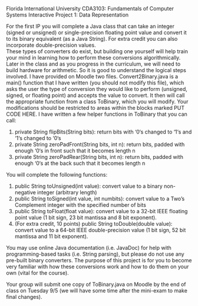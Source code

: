 Florida International University
CDA3103: Fundamentals of Computer Systems
Interactive Project 1: Data Representation

For the first IP you will complete a Java class that can take an integer (signed or unsigned) or single-precision floating point value and convert it to its binary equivalent (as a Java String).  For extra credit you can also incorporate double-precision values.  
These types of converters do exist, but building one yourself will help train your mind in learning how to perform these conversions algorithmically.  Later in the class and as you progress in the curriculum, we will need to build hardware for arithmetic.  So it is good to understand the logical steps involved.
I have provided on Moodle two files.  Convert2Binary.java is a main() function that I have written (you should not modify this file), which asks the user the type of conversion they would like to perform (unsigned, signed, or floating point) and accepts the value to convert.  It then will call the appropriate function from a class ToBinary, which you will modify.  Your modifications should be restricted to areas within the blocks marked PUT CODE HERE.
I have written a few helper functions in ToBinary that you can call:
1. private String flipBits(String bits): return bits with ‘0‘s changed to ‘1‘s and ‘1‘s changed to ‘0‘s
2. private String zeroPadFront(String bits, int n): return bits, padded with enough ‘0‘s in front such that it becomes length n
3. private String zeroPadRear(String bits, int n): return bits, padded with enough ‘0‘s at the back such that it becomes length n

You will complete the following functions:
1. public String toUnsigned(int value): convert value to a binary non-negative integer (arbitrary length)
2. public String toSigned(int value, int numbits): convert value to a Two’s Complement integer with the specified number of bits
3. public String toFloat(float value): convert value to a 32-bit IEEE floating point value (1 bit sign, 23 bit mantissa and 8 bit exponent).
4. (For extra credit, 10 points) public String toDouble(double value): convert value to a 64-bit IEEE double-precision value (1 bit sign, 52 bit mantissa and 11 bit exponent).

You may use online Java documentation (i.e. JavaDoc) for help with programming-based tasks (i.e. String parsing), but please do not use any pre-built binary converters.  The purpose of this project is for you to become very familiar with how these conversions work and how to do them on your own (vital for the course). 

Your group will submit one copy of ToBinary.java on Moodle by the end of class on Tuesday 9/5 (we will have some time after the mini-exam to make final changes).
